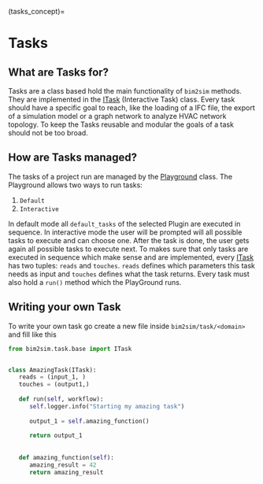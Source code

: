 (tasks_concept)=

# Tasks

## What are Tasks for?

Tasks are a class based hold the main functionality of `bim2sim` methods. They
are implemented in the [ITask](ITask) (Interactive Task) class.
Every task should have a specific goal to reach, like the loading of a IFC file,
the export of a simulation model or a graph network to analyze HVAC network
topology. To keep the Tasks reusable and modular the goals of a task should not
be too broad.

## How are Tasks managed?

The tasks of a project run are managed by the [Playground](Playground) class.
The Playground allows two ways to run tasks:

1. `Default`
2. `Interactive`

In default mode all `default_tasks` of the selected Plugin are executed in
sequence. In interactive mode the user will be prompted will all possible
tasks
to execute and can choose one. After the task is done, the user gets again
all
possible tasks to execute next. To makes sure that only tasks are executed in
sequence which make sense and are implemented, every [ITask](ITask) has two
tuples: `reads` and `touches`. `reads` defines which parameters this task needs 
as input and `touches` defines what the task returns. Every task must also hold 
a `run()` method which the PlayGround runs.


## Writing your own Task
To write your own task go create a new file inside `bim2sim/task/<domain>` and 
fill like this 

```python
from bim2sim.task.base import ITask


class AmazingTask(ITask):
   reads = (input_1, )
   touches = (output1,)
   
   def run(self, workflow):
      self.logger.info("Starting my amazing task")
      
      output_1 = self.amazing_function()
      
      return output_1
   
   
   def amazing_function(self):
      amazing_result = 42
      return amazing_result
```
